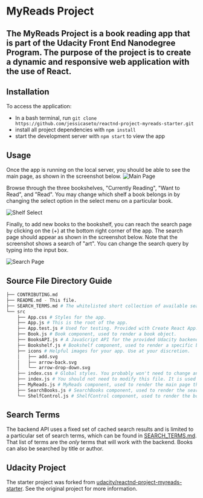 # MyReads Project

The MyReads Project is a book reading app that is part of the Udacity Front End Nanodegree Program. The purpose of the project is to create a dynamic and responsive web application with the use of React.
---

## Installation

To access the application:
* In a bash terminal, run `git clone https://github.com/jessicaseto/reactnd-project-myreads-starter.git`
* install all project dependencies with `npm install`
* start the development server with `npm start` to view the app

## Usage

Once the app is running on the local server, you should be able to see the main page, as shown in the screenshot below.
![Main Page](/img/myreads.jpg?raw=true "Main Page")

Browse through the three bookshelves, "Currently Reading", "Want to Read", and "Read". You may change which shelf a book belongs in by changing the select option in the select menu on a particular book.

![Shelf Select](/img/shelfselect.jpg?raw=true "Shelf Select")

Finally, to add new books to the bookshelf, you can reach the search page by clicking on the (+) at the bottom right corner of the app. The search page should appear as shown in the screenshot below. Note that the screenshot shows a search of "art". You can change the search query by typing into the input box.

![Search Page](/img/search.jpg?raw=true "Search Page")

## Source File Directory Guide
```bash
├── CONTRIBUTING.md
├── README.md - This file.
├── SEARCH_TERMS.md # The whitelisted short collection of available search terms for the app.
└── src
    ├── App.css # Styles for the app.
    ├── App.js # This is the root of the app.
    ├── App.test.js # Used for testing. Provided with Create React App. (Unused for now)
    ├── Book.js # Book component, used to render a book object.
    ├── BooksAPI.js # A JavaScript API for the provided Udacity backend.
    ├── Bookshelf.js # Bookshelf component, used to render a specific bookshelf to the MyReads main page.
    ├── icons # Helpful images for your app. Use at your discretion.
    │   ├── add.svg
    │   ├── arrow-back.svg
    │   └── arrow-drop-down.svg
    ├── index.css # Global styles. You probably won't need to change anything here.
    ├── index.js # You should not need to modify this file. It is used for DOM rendering only.
    ├── MyReads.js # MyReads component, used to render the main page that displays the three bookshelves.
    ├── SearchBooks.js # SearchBooks component, used to render the search page that displays searched books.
    └── ShelfControl.js # ShelfControl component, used to render the bookshelf select menu on each book component.
```

## Search Terms

The backend API uses a fixed set of cached search results and is limited to a particular set of search terms, which can be found in [SEARCH_TERMS.md](SEARCH_TERMS.md). That list of terms are the _only_ terms that will work with the backend. Books can also be searched by title or author.

## Udacity Project

The starter project was forked from [udacity/reactnd-project-myreads-starter](https://github.com/udacity/reactnd-project-myreads-starter). See the original project for more information.
